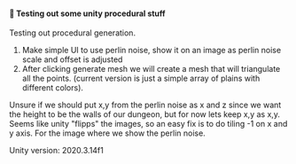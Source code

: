 #### 👋 Testing out some unity procedural stuff

Testing out procedural generation.

1. Make simple UI to use perlin noise, show it on an image as perlin noise scale and offset is adjusted
2. After clicking generate mesh we will create a mesh that will triangulate all the points. (current version is just a simple array of plains with different colors).

Unsure if we should put x,y from the perlin noise as x and z since we want the height to be the walls of our dungeon, but for now lets keep x,y as x,y. 
Seems like unity "flipps" the images, so an easy fix is to do tiling -1 on x and y axis. For the image where we show the perlin noise.

Unity version: 2020.3.14f1